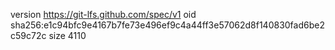 version https://git-lfs.github.com/spec/v1
oid sha256:e1c94bfc9e4167b7fe73e496ef9c4a44ff3e57062d8f140830fad6be2c59c72c
size 4110

